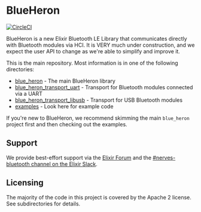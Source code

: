 # BlueHeron

[![CircleCI](https://circleci.com/gh/smartrent/blue_heron.svg?style=svg)](https://circleci.com/gh/smartrent/blue_heron)

BlueHeron is a new Elixir Bluetooth LE Library that communicates directly with
Bluetooth modules via HCI. It is VERY much under construction, and we expect the
user API to change as we're able to simplify and improve it.

This is the main repository. Most information is in one of the following
directories:

* [blue_heron](blue_heron) - The main BlueHeron library
* [blue_heron_transport_uart](blue_heron_transport_uart) - Transport for
  Bluetooth modules connected via a UART
* [blue_heron_transport_libusb](blue_heron_transport_libusb) - Transport for
  USB Bluetooth modules
* [examples](examples) - Look here for example code

If you're new to BlueHeron, we recommend skimming the main `blue_heron` project
first and then checking out the examples.

## Support

We provide best-effort support via the [Elixir Forum](https://elixirforum.com/)
and the [#nerves-bluetooth channel on the Elixir
Slack](https://elixir-slackin.herokuapp.com/).

## Licensing

The majority of the code in this project is covered by the Apache 2 license. See
subdirectories for details.

